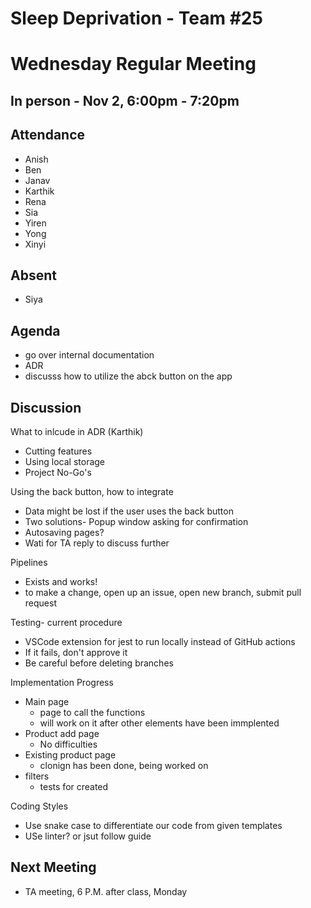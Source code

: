 # ****Sleep Deprivation - Team #25****

# Wednesday Regular Meeting

## In person ****- Nov 2, 6:00pm - 7:20pm****

## Attendance

- Anish
- Ben
- Janav
- Karthik
- Rena
- Sia
- Yiren
- Yong
- Xinyi

## Absent
- Siya

## Agenda
- go over internal documentation
- ADR
- discusss how to utilize the abck button on the app

## Discussion

What to inlcude in ADR (Karthik)
- Cutting features
- Using local storage
- Project No-Go's

Using the back button, how to integrate
- Data might be lost if the user uses the back button
- Two solutions- Popup window asking for confirmation
- Autosaving pages?
- Wati for TA reply to discuss further

Pipelines
- Exists and works!
- to make a change, open up an issue, open new branch, submit pull request

Testing- current procedure
- VSCode extension for jest to run locally instead of GitHub actions
- If it fails, don't approve it
- Be careful before deleting branches

Implementation Progress
- Main page
  - page to call the functions 
  - will work on it after other elements have been immplented
- Product add page
  - No difficulties
- Existing product page
  - clonign has been done, being worked on
- filters
  - tests for created

Coding Styles
- Use snake case to differentiate our code from given templates
- USe linter? or jsut follow guide
## Next Meeting

- TA meeting, 6 P.M. after class, Monday